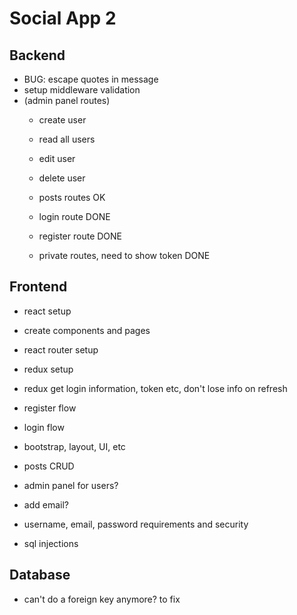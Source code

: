 # Social App 2

## Backend
- BUG: escape quotes in message
- setup middleware validation
- (admin panel routes)
    - create user
    - read all users
    - edit user
    - delete user

  - posts routes OK
  - login route DONE
  - register route DONE
  - private routes, need to show token DONE


## Frontend
- react setup
- create components and pages
- react router setup
- redux setup
- redux get login information, token etc, don't lose info on refresh
- register flow
- login flow
- bootstrap, layout, UI, etc
- posts CRUD

- admin panel for users?
- add email?

- username, email, password requirements and security
- sql injections

## Database
- can't do a foreign key anymore? to fix
